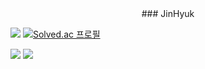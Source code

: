 <div align="center">
  ### JinHyuk

</div>

<a href="https://github.com/jinhyuk9714"><img src="https://hits.seeyoufarm.com/api/count/incr/badge.svg?url=https%3A%2F%2Fgithub.com%2Fjinhyuk9714&count_bg=%23000000&title_bg=%23000000&icon=github.svg&icon_color=%23E7E7E7&title=GitHub&edge_flat=false)"/></a>
[![Solved.ac
프로필](http://mazassumnida.wtf/api/mini/generate_badge?boj=jinhyuk9714)](https://solved.ac/jinhyuk9714)

<img src="https://img.shields.io/badge/Java-ED8B00?style=for-the-badge&logo=openjdk&logoColor=white"
  src="https://img.shields.io/badge/Spring-6DB33F?style=for-the-badge&logo=spring&logoColor=white"/>
<img src="https://img.shields.io/badge/Spring-6DB33F?style=for-the-badge&logo=spring&logoColor=white"/>
